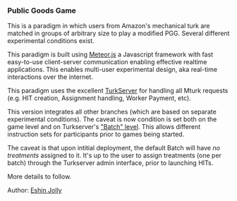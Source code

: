 ### Public Goods Game

This is a paradigm in which users from Amazon's mechanical turk are matched in groups of arbitrary size to play a modified PGG. Several different experimental conditions exist.

This paradigm is built using [Meteor.js](https://www.meteor.com/) a Javascript framework with fast easy-to-use client-server communication enabling effective realtime applications. This enables multi-user experimental design, aka real-time interactions over the internet.

This paradigm uses the excellent [TurkServer](https://github.com/HarvardEconCS/turkserver-meteor) for handling all Mturk requests (e.g. HIT creation, Assignment handling, Worker Payment, etc).

This version integrates all other branches (which are based on separate experimental conditions). The caveat is now condition is set both on the game level and on Turkserver's ["Batch" level](https://virtuallab.github.io/). This allows different instruction sets for participants prior to games being started.

The caveat is that upon intitial deployment, the default Batch will have *no treatments* assigned to it. It's up to the user to assign treatments (one per batch) through the Turkserver admin interface, prior to launching HITs.

More details to follow.

Author: [Eshin Jolly](http://eshinjolly.com)